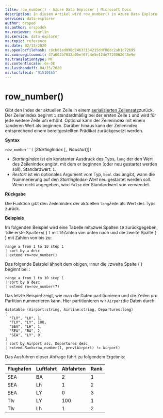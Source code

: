 ```yaml
---
title: row_number() - Azure Data Explorer | Microsoft Docs
description: In diesem Artikel wird row_number() in Azure Data Explorer beschrieben.
services: data-explorer
author: orspod
ms.author: orspodek
ms.reviewer: rkarlin
ms.service: data-explorer
ms.topic: reference
ms.date: 02/13/2020
ms.openlocfilehash: c8cb01ed098d24632154215ddf06dc2ab1d72695
ms.sourcegitcommit: 47a002b7032a05ef67c4e5e12de7720062645e9e
ms.translationtype: MT
ms.contentlocale: de-DE
ms.lasthandoff: 04/15/2020
ms.locfileid: "81510165"
---
```

# <a name="row_number"></a>row_number()

Gibt den Index der aktuellen Zeile in einem [serialisierten Zeilensatz](./windowsfunctions.md#serialized-row-set)zurück.
Der Zeilenindex beginnt `1` standardmäßig bei der ersten Zeile `1` und wird für jede weitere Zeile um erhöht.
Optional kann der Zeilenindex mit einem `1`anderen Wert als beginnen.
Darüber hinaus kann der Zeilenindex entsprechend einem bereitgestellten Prädikat zurückgesetzt werden.

**Syntax**

`row_number``(` [*StartingIndex* [`,` *Neustart*]]`)`

* *StartingIndex* ist ein konstanter Ausdruck des Typs, `long` der den Wert des Zeilenindex angibt, mit dem er beginnen (oder neu gestartet werden soll). Standardwert: `1`.
* *Restart* ist ein optionales Argument vom Typ, `bool` das angibt, wann die Nummerierung auf den *StartingIndex-Wert* neu gestartet werden soll. Wenn nicht angegeben, wird `false` der Standardwert von verwendet.

**Rückgabe**

Die Funktion gibt den Zeilenindex der aktuellen `long`Zeile als Wert des Typs zurück.

**Beispiele**

Im folgenden Beispiel wird eine Tabelle mit`a`zwei Spalten `10` zurückgegeben, `1`die erste Spalte`rn`( ) `1` mit `10`Zahlen von unten nach und die zweite Spalte ( ) mit Zahlen von bis zu:

```kusto
range a from 1 to 10 step 1
| sort by a desc
| extend rn=row_number()
```

Das folgende Beispiel ähnelt dem obigen,`rn`nur die `7`zweite Spalte ( ) beginnt bei :

```kusto
range a from 1 to 10 step 1
| sort by a desc
| extend rn=row_number(7)
```

Das letzte Beispiel zeigt, wie man die Daten partitionieren und die Zeilen pro Partition nummerieren kann. Hier partitionieren wir `Airport`die Daten durch:

```kusto
datatable (Airport:string, Airline:string, Departures:long)
[
  "TLV", "LH", 1,
  "TLV", "LY", 100,
  "SEA", "LH", 1,
  "SEA", "BA", 2,
  "SEA", "LY", 0
]
| sort by Airport asc, Departures desc
| extend Rank=row_number(1, prev(Airport) != Airport)
```

Das Ausführen dieser Abfrage führt zu folgendem Ergebnis:

Flughafen  | Luftfahrt  | Abfahrten  | Rank
---------|----------|-------------|------
SEA      | BA       | 2           | 1
SEA      | Lh       | 1           | 2
SEA      | LY       | 0           | 3
Tlv      | LY       | 100         | 1
Tlv      | Lh       | 1           | 2